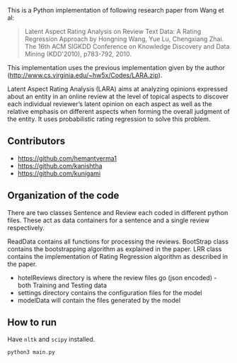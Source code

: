 This is a Python implementation of following research paper from Wang et al:

> Latent Aspect Rating Analysis on Review Text Data: A Rating Regression Approach by Hongning Wang, Yue Lu, Chengxiang Zhai. The 16th ACM SIGKDD Conference on Knowledge Discovery and Data Mining (KDD'2010), p783-792, 2010.

This implementation uses the previous implementation given by the author (http://www.cs.virginia.edu/~hw5x/Codes/LARA.zip).

Latent Aspect Rating Analysis (LARA) aims at analyzing opinions expressed about an entity in an online review at the level of topical aspects to discover each individual reviewer’s latent opinion on each aspect as well as the relative emphasis on different aspects
when forming the overall judgment of the entity. It uses probabilistic rating regression to solve this problem.

## Contributors

* https://github.com/hemantverma1
* https://github.com/kanishtha
* https://github.com/kunigami

## Organization of the code

There are two classes Sentence and Review each coded in different python files. These act as data containers for a sentence and a single review respectively.

ReadData contains all functions for processing the reviews. BootStrap class contains the bootstrapping algorithm as explained in the paper. LRR class contains the implementation of Rating Regression algorithm as described in the paper.

* hotelReviews directory is where the review files go (json encoded) - both Training and Testing data
* settings directory contains the configuration files for the model
* modelData will contain the files generated by the model

## How to run

Have `nltk` and `scipy` installed.

    python3 main.py
